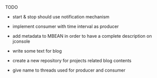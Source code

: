 TODO
- start & stop should use notification mechanism
- implement consumer with time interval as producer
- add metadata to MBEAN in order to have a complete description on jconsole

- write some text for blog
- create a new repository for projects related blog contents
- give name to threads used for producer and consumer